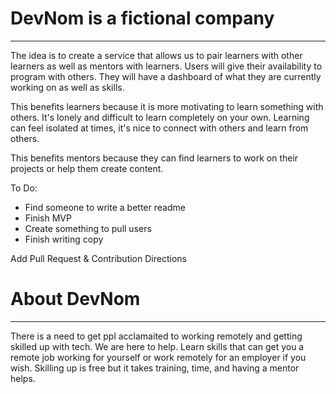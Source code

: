 # DevNom is a fictional company
---

The idea is to create a service that allows us to pair learners with other learners as well as mentors with learners.
Users will give their availability to program with others. They will have a dashboard of what they are currently working on as well as skills.

This benefits learners because it is more motivating to learn something with others. It's lonely and difficult to learn
completely on your own. Learning can feel isolated at times, it's nice to connect with others and learn from others.

This benefits mentors because they can find learners to work on their projects or help them create content. 

To Do:
- Find someone to write a better readme
- Finish MVP
- Create something to pull users
- Finish writing copy

Add Pull Request & Contribution Directions

# About DevNom
---

There is a need to get ppl acclamaited to working remotely and getting skilled up with tech. We are here to help.
Learn skills that can get you a remote job working for yourself or work remotely for an employer if you wish.
Skilling up is free but it takes training, time, and having a mentor helps.


